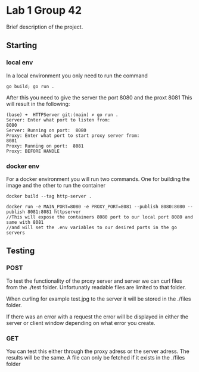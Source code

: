 # Lab 1 Group 42

Brief description of the project.

## Starting

### local env
In a local environment you only need to run the command 
```
go build; go run .
```

After this you need to give the server the port 8080
and the proxt 8081
This will result in the following:
```
(base) ➜  HTTPServer git:(main) ✗ go run .
Server: Enter what port to listen from: 
8080
Server: Running on port:  8080
Proxy: Enter what port to start proxy server from: 
8081
Proxy: Running on port:  8081
Proxy: BEFORE HANDLE
```

### docker env
For a docker environment you will run two commands.
One for building the image and the other to run the container

```
docker build --tag http-server .
```
```
docker run -e MAIN_PORT=8080 -e PROXY_PORT=8081 --publish 8080:8080 --publish 8081:8081 httpserver
//This will expose the containers 8080 port to our local port 8080 and same with 8081
//and will set the .env variables to our desired ports in the go servers
```


## Testing

### POST
To test the functionality of the proxy server and server we can curl files
from the ./test folder. Unfortunatly readable files are limited to that folder.

When curling for example test.jpg to the server it will be stored in the ./files folder.

If there was an error with a request the error will be displayed in either the server or client window
depending on what error you create.

### GET 
You can test this either through the proxy adress or the server adress.
The results will be the same. A file can only be fetched if it exists in the ./files folder

